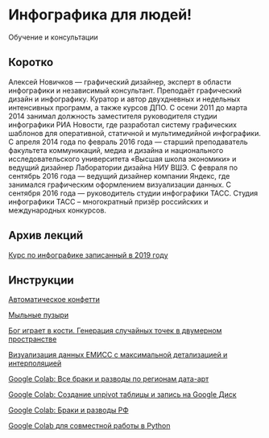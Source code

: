 # Инфографика для людей!

Обучение и консультации

## Коротко

Алексей Новичков — графический дизайнер, эксперт в области инфографики и независимый консультант. Преподаёт графический дизайн и инфографику. Куратор и автор двухдневных и недельных интенсивных программ, а также курсов ДПО. С осени 2011 до марта 2014 занимал должность заместителя руководителя студии инфографики РИА Новости, где разработал систему графических шаблонов для оперативной, статичной и мультимедийной инфографики. С апреля 2014 года по февраль 2016 года — старший преподаватель факультета коммуникаций, медиа и дизайна и национального исследовательского университета «Высшая школа экономики» и ведущий дизайнер Лаборатории дизайна НИУ ВШЭ. С февраля по сентябрь 2016 года — ведущий дизайнер компании Яндекс, где занимался графическим оформлением визуализации данных. С сентября 2016 года — руководитель студии инфографики ТАСС. Студия инфографики ТАСС – многократный призёр российских и международных конкурсов.

## Архив лекций

[Курс по инфографике записанный в 2019 году](https://www.youtube.com/playlist?list=PLWRngzwNyOI6OtmEuveDE9g-Mz9tpv_XM)

## Инструкции

[Автоматическое конфетти](https://github.com/novichkovnet/codart/blob/master/Random_Dots/Random_03.ipynb)

[Мыльные пузыри](https://github.com/novichkovnet/codart/blob/master/Random_Dots/Random_02.ipynb)

[Бог играет в кости. Генерация случайных точек в двумерном пространстве](https://github.com/novichkovnet/codart/blob/master/Random_Dots/Random_01.ipynb)

[Визуализация данных ЕМИСС c максимальной детализацией и интерполяцией](https://github.com/novichkovnet/codart/blob/master/marriages_in_Russia_1990_2018/marriages_in_Russia_1990_2018.ipynb)

[Google Colab: Все браки и разводы по регионам дата-арт](https://colab.research.google.com/drive/19csqXJ24WWwx0M-tLeKn302-ScEUyceB)

[Google Colab: Создание unpivot таблицы и запись на Google Диск](https://colab.research.google.com/drive/1yMniR-Dl4NIJnXXALiGjDnK5fSjJ2Ix7)

[Google Colab: Браки и разводы РФ](https://colab.research.google.com/drive/1MUJWwTn3VDw1_6yDSxS3Mtj5_Flve7qO)

[Google Colab для совместной работы в Python](https://colab.research.google.com/drive/1LPPkp4I-u0EQJJ84ojL_E4zsfEqcbQcp)

